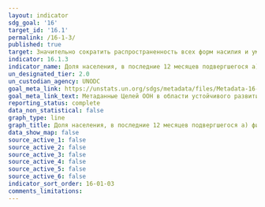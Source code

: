 ```yaml
---
layout: indicator
sdg_goal: '16'
target_id: '16.1'
permalink: /16-1-3/
published: true
target: Значительно сократить распространенность всех форм насилия и уменьшить показатели смертности от этого явления во всем мире
indicator: 16.1.3
indicator_name: Доля населения, в последние 12 месяцев подвергшегося a) физическому, b) психологическому и c) сексуальному насилию
un_designated_tier: 2.0
un_custodian_agency: UNODC
goal_meta_link: https://unstats.un.org/sdgs/metadata/files/Metadata-16-01-03.pdf 
goal_meta_link_text: Метаданные Целей ООН в области устойчивого развития (PDF, 222 КБ)
reporting_status: complete
data_non_statistical: false
graph_type: line
graph_title: Доля населения, в последние 12 месяцев подвергшегося a) физическому, b) психологическому и c) сексуальному насилию
data_show_map: false
source_active_1: false
source_active_2: false
source_active_3: false
source_active_4: false
source_active_5: false
source_active_6: false
indicator_sort_order: 16-01-03
comments_limitations: 
---
```

